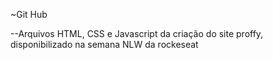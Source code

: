 ~Git Hub

--Arquivos HTML, CSS e Javascript da criação do site proffy, disponibilizado na semana NLW da rockeseat